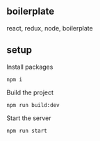 ## boilerplate

react, redux, node, boilerplate

## setup

Install packages
```
npm i
```

Build the project
```
npm run build:dev
```

Start the server
```
npm run start
```